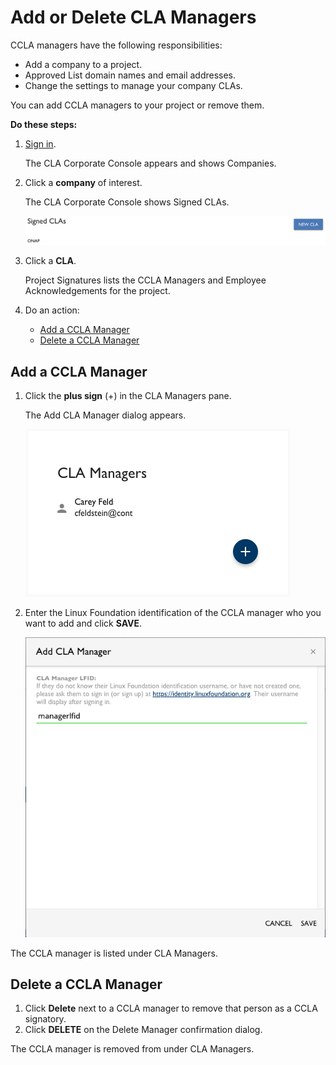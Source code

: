 # Add or Delete CLA Managers

CCLA managers have the following responsibilities:

* Add a company to a project.
* Approved List domain names and email addresses.
* Change the settings to manage your company CLAs.

You can add CCLA managers to your project or remove them.

**Do these steps:**

1. [Sign in](sign-in-to-the-cla-corporate-console.md).

   The CLA Corporate Console appears and shows Companies.

2. Click a **company** of interest.

   The CLA Corporate Console shows Signed CLAs.

   ![Signed CLAs](../.gitbook/assets/cla-signed-clas.png)

3. Click a **CLA**.

   Project Signatures lists the CCLA Managers and Employee Acknowledgements for the project.

4. Do an action:
   * [Add a CCLA Manager](add-or-delete-ccla-managers.md#add-a-ccla-manager)
   * [Delete a CCLA Manager](add-or-delete-ccla-managers.md#delete-a-ccla-manager)

## Add a CCLA Manager

1. Click the **plus sign** \(+\) in the CLA Managers pane.

   The Add CLA Manager dialog appears.

   ![Add CLA Manager pane](../.gitbook/assets/cla-managers-pane.png)

2. Enter the Linux Foundation identification of the CCLA manager who you want to add and click **SAVE**.

   ![Add CLA Manager](../.gitbook/assets/cla-add-cla-manager.png)

The CCLA manager is listed under CLA Managers.

## Delete a CCLA Manager

1. Click **Delete** next to a CCLA manager to remove that person as a CCLA signatory.
2. Click **DELETE** on the Delete Manager confirmation dialog.

The CCLA manager is removed from under CLA Managers.

